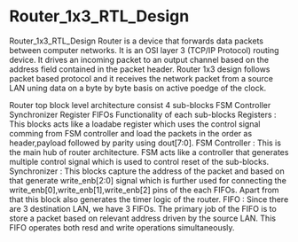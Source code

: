 # Router_1x3_RTL_Design
Router_1x3_RTL_Design
Router is a device that forwards data packets between computer networks. It is an OSI layer 3 (TCP/IP Protocol) routing device. It drives an incoming packet to an output channel based on the address field contained in the packet header. Router 1x3 design follows packet based protocol and it receives the network packet from a source LAN uning data on a byte by byte basis on active poedge of the clock.

Router top block level architecture consist 4 sub-blocks
FSM Controller
Synchronizer
Register
FIFOs
Functionality of each sub-blocks
Registers : This blocks acts like a loadabe register which uses the control signal comming from FSM controller and load the packets in the order as header,payload followed by parity using dout[7:0].
FSM Controller : This is the main hub of router architecture. FSM acts like a controller that generates multiple control signal which is used to control reset of the sub-blocks.
Synchronizer : This blocks capture the address of the packet and based on that generate write_enb[2:0] signal which is further used for connecting the write_enb[0],write_enb[1],write_enb[2] pins of the each FIFOs. Apart from that this block also generates the timer logic of the router.
FIFO : Since there are 3 destination LAN, we have 3 FIFOs. The primary job of the FIFO is to store a packet based on relevant address driven by the source LAN. This FIFO operates both resd and write operations simultaneously.
